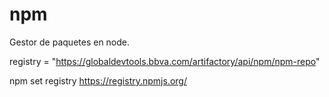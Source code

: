 # npm
Gestor de paquetes en node.

registry = "https://globaldevtools.bbva.com/artifactory/api/npm/npm-repo"

npm set registry https://registry.npmjs.org/

